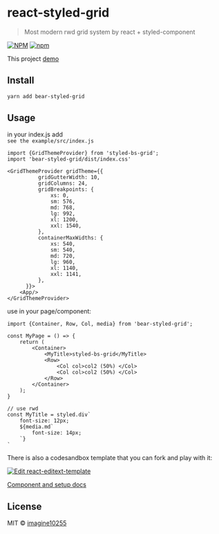 # react-styled-grid

> Most modern rwd grid system by react + styled-component


[![NPM](https://img.shields.io/npm/v/bear-styled-grid.svg)](https://www.npmjs.com/package/bear-styled-grid)
[![npm](https://img.shields.io/npm/dm/bear-styled-grid.svg)](https://www.npmjs.com/package/bear-styled-grid)

This project [demo](https://imagine10255.github.io/react-styled-grid/)


## Install

```bash
yarn add bear-styled-grid
```

## Usage
in your index.js add  
`see the example/src/index.js`

```tsx
import {GridThemeProvider} from 'styled-bs-grid';
import 'bear-styled-grid/dist/index.css'

<GridThemeProvider gridTheme={{
          gridGutterWidth: 10,
          gridColumns: 24,
          gridBreakpoints: {
              xs: 0,
              sm: 576,
              md: 768,
              lg: 992,
              xl: 1200,
              xxl: 1540,
          },
          containerMaxWidths: {
              xs: 540,
              sm: 540,
              md: 720,
              lg: 960,
              xl: 1140,
              xxl: 1141,
          },
      }}>
    <App/>
</GridThemeProvider>
```

use in your page/component:
```tsx
import {Container, Row, Col, media} from 'bear-styled-grid';

const MyPage = () => {
    return (
        <Container>
            <MyTitle>styled-bs-grid</MyTitle>
            <Row>
                <Col col>col2 (50%) </Col>
                <Col col>col2 (50%) </Col>
            </Row>
        </Container>
    );
}

// use rwd
const MyTitle = styled.div`
    font-size: 12px;
    ${media.md`
        font-size: 14px;
    `}
`

```

There is also a codesandbox template that you can fork and play with it:

[![Edit react-editext-template](https://codesandbox.io/static/img/play-codesandbox.svg)](https://codesandbox.io/s/react-styled-grid-lqsn6)

[Component and setup docs](./docs/component.md)


## License

MIT © [imagine10255](https://github.com/imagine10255)
